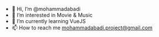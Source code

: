 - 👋 Hi, I’m @mohammadabadi
- 👀 I’m interested in Movie & Music
- 🌱 I’m currently learning VueJS
- 📫 How to reach me mohammadabadi.project@gmail.com

<!---
ali mohammadabadi is a ✨ special ✨ repository because its `README.md` (this file) appears on your GitHub profile.
You can click the Preview link to take a look at your changes.
--->
